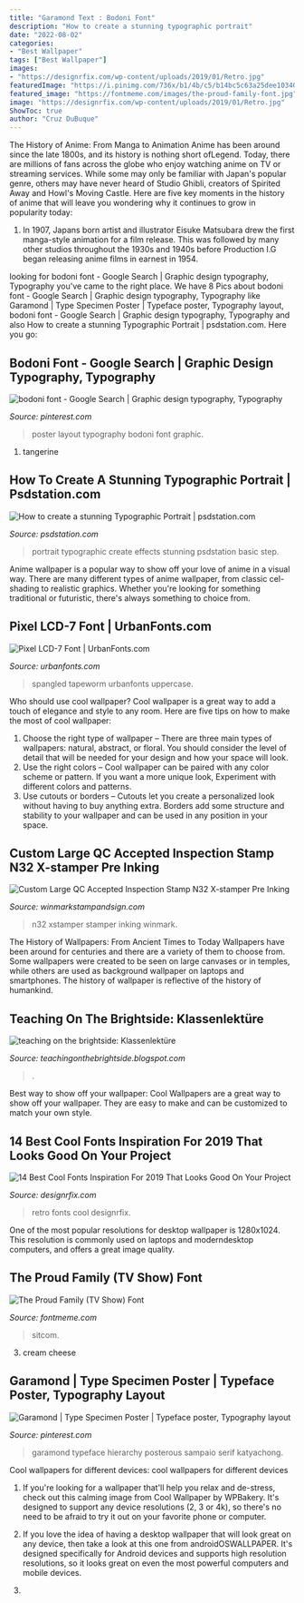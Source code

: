 ```yaml
---
title: "Garamond Text : Bodoni Font"
description: "How to create a stunning typographic portrait"
date: "2022-08-02"
categories:
- "Best Wallpaper"
tags: ["Best Wallpaper"]
images:
- "https://designrfix.com/wp-content/uploads/2019/01/Retro.jpg"
featuredImage: "https://i.pinimg.com/736x/b1/4b/c5/b14bc5c63a25dee1034089bd6291ea3c--typography-poster-design-typography.jpg"
featured_image: "https://fontmeme.com/images/the-proud-family-font.jpg"
image: "https://designrfix.com/wp-content/uploads/2019/01/Retro.jpg"
ShowToc: true
author: "Cruz DuBuque"
---
```



The History of Anime: From Manga to Animation
Anime has been around since the late 1800s, and its history is nothing short ofLegend. Today, there are millions of fans across the globe who enjoy watching anime on TV or streaming services. While some may only be familiar with Japan's popular genre, others may have never heard of Studio Ghibli, creators of Spirited Away and Howl's Moving Castle. Here are five key moments in the history of anime that will leave you wondering why it continues to grow in popularity today:
1) In 1907, Japans born artist and illustrator Eisuke Matsubara drew the first manga-style animation for a film release. This was followed by many other studios throughout the 1930s and 1940s before Production I.G began releasing anime films in earnest in 1954.

	

		
looking for bodoni font - Google Search | Graphic design typography, Typography you've came to the right place. We have 8 Pics about bodoni font - Google Search | Graphic design typography, Typography like Garamond | Type Specimen Poster | Typeface poster, Typography layout, bodoni font - Google Search | Graphic design typography, Typography and also How to create a stunning Typographic Portrait | psdstation.com. Here you go:
		
    
## Bodoni Font - Google Search | Graphic Design Typography, Typography

<img loading=lazy src="https://i.pinimg.com/736x/b1/4b/c5/b14bc5c63a25dee1034089bd6291ea3c--typography-poster-design-typography.jpg" onerror="this.onerror=null;this.src='https://tse1.mm.bing.net/th?id=OIP.4SyYcox8oHFjnZmuZAvh2wHaLc&amp;pid=15.1';" alt="bodoni font - Google Search | Graphic design typography, Typography">

_Source: pinterest.com_

>poster layout typography bodoni font graphic. 

	

1. tangerine 

    
## How To Create A Stunning Typographic Portrait | Psdstation.com

<img loading=lazy src="http://www.psdstation.com/tutorials/wp-content/uploads/2011/05/start21.jpg" onerror="this.onerror=null;this.src='https://tse4.mm.bing.net/th?id=OIP.UqJA2u1D5kKdnD1rBQYapQHaKE&amp;pid=15.1';" alt="How to create a stunning Typographic Portrait | psdstation.com">

_Source: psdstation.com_

>portrait typographic create effects stunning psdstation basic step. 

	

Anime wallpaper is a popular way to show off your love of anime in a visual way. There are many different types of anime wallpaper, from classic cel-shading to realistic graphics. Whether you're looking for something traditional or futuristic, there's always something to choice from.

    
## Pixel LCD-7 Font | UrbanFonts.com

<img loading=lazy src="https://urbanfonts-files.s3.amazonaws.com/samples/41779/c8cfda05052a94d6ba1dbe9a17b89f7c.jpg" onerror="this.onerror=null;this.src='https://tse4.mm.bing.net/th?id=OIP.r76U1t666ZKv_Egwib3mSQHaDQ&amp;pid=15.1';" alt="Pixel LCD-7 Font | UrbanFonts.com">

_Source: urbanfonts.com_

>spangled tapeworm urbanfonts uppercase. 

	

Who should use cool wallpaper?
Cool wallpaper is a great way to add a touch of elegance and style to any room. Here are five tips on how to make the most of cool wallpaper: 
1) Choose the right type of wallpaper – There are three main types of wallpapers: natural, abstract, or floral. You should consider the level of detail that will be needed for your design and how your space will look. 
2) Use the right colors – Cool wallpaper can be paired with any color scheme or pattern. If you want a more unique look, Experiment with different colors and patterns. 
3) Use cutouts or borders – Cutouts let you create a personalized look without having to buy anything extra. Borders add some structure and stability to your wallpaper and can be used in any position in your space.

    
## Custom Large QC Accepted Inspection Stamp N32 X-stamper Pre Inking

<img loading=lazy src="https://winmarkstampandsign.com/wp-content/uploads/2021/03/Winmark_N32_Circle-Accepted-1536x1536.jpg" onerror="this.onerror=null;this.src='https://tse1.mm.bing.net/th?id=OIP.FxSSwpYDhF34ykc4-GKMRQHaHa&amp;pid=15.1';" alt="Custom Large QC Accepted Inspection Stamp N32 X-stamper Pre Inking">

_Source: winmarkstampandsign.com_

>n32 xstamper stamper inking winmark. 

	

The History of Wallpapers: From Ancient Times to Today
Wallpapers have been around for centuries and there are a variety of them to choose from. Some wallpapers were created to be seen on large canvases or in temples, while others are used as background wallpaper on laptops and smartphones. The history of wallpaper is reflective of the history of humankind.

    
## Teaching On The Brightside: Klassenlektüre

<img loading=lazy src="https://3.bp.blogspot.com/-dH_Dtc48ULA/UvPWBrNISVI/AAAAAAAAAOI/ztk6UjtolKQ/s1600/buch_vamperl.jpg" onerror="this.onerror=null;this.src='https://tse4.mm.bing.net/th?id=OIP.MCnekXbUCuK8nxWULqKytAHaFi&amp;pid=15.1';" alt="teaching on the brightside: Klassenlektüre">

_Source: teachingonthebrightside.blogspot.com_

>. 

	

Best way to show off your wallpaper:
Cool Wallpapers are a great way to show off your wallpaper. They are easy to make and can be customized to match your own style.

    
## 14 Best Cool Fonts Inspiration For 2019 That Looks Good On Your Project

<img loading=lazy src="https://designrfix.com/wp-content/uploads/2019/01/Retro.jpg" onerror="this.onerror=null;this.src='https://tse2.mm.bing.net/th?id=OIP.fLGwKOuUvRzlPdK-zzXNhAHaE7&amp;pid=15.1';" alt="14 Best Cool Fonts Inspiration For 2019 That Looks Good On Your Project">

_Source: designrfix.com_

>retro fonts cool designrfix. 

	

One of the most popular resolutions for desktop wallpaper is 1280x1024. This resolution is commonly used on laptops and moderndesktop computers, and offers a great image quality.

    
## The Proud Family (TV Show) Font

<img loading=lazy src="https://fontmeme.com/images/the-proud-family-font.jpg" onerror="this.onerror=null;this.src='https://tse3.mm.bing.net/th?id=OIP.7rsTjFJrCJj_RoBGJbywJAHaKY&amp;pid=15.1';" alt="The Proud Family (TV Show) Font">

_Source: fontmeme.com_

>sitcom. 

	

3. cream cheese 

    
## Garamond | Type Specimen Poster | Typeface Poster, Typography Layout

<img loading=lazy src="https://i.pinimg.com/originals/14/8c/e8/148ce86d2785f7bbd73ee52b07ae75a2.jpg" onerror="this.onerror=null;this.src='https://tse1.mm.bing.net/th?id=OIP.gkE1OlrL6WJ6EXv8Pcx-UwHaKe&amp;pid=15.1';" alt="Garamond | Type Specimen Poster | Typeface poster, Typography layout">

_Source: pinterest.com_

>garamond typeface hierarchy posterous sampaio serif katyachong. 

	

Cool wallpapers for different devices:
cool wallpapers for different devices 

1. If you're looking for a wallpaper that'll help you relax and de-stress, check out this calming image from Cool Wallpaper by WPBakery. It's designed to support any device resolutions (2, 3 or 4k), so there's no need to be afraid to try it out on your favorite phone or computer.

2. If you love the idea of having a desktop wallpaper that will look great on any device, then take a look at this one from androidOSWALLPAPER. It's designed specifically for Android devices and supports high resolution resolutions, so it looks great on even the most powerful computers and mobile devices.

3.

